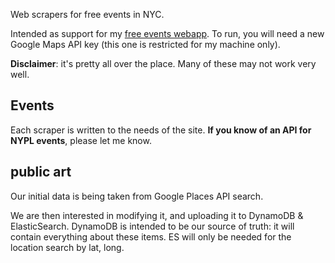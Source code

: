 Web scrapers for free events in NYC. 

Intended as support for my [free events webapp](https://github.com/elliott-king/freedom-js-app). To run, you will need a new Google Maps API key (this one is restricted for my machine only).

**Disclaimer**: it's pretty all over the place. Many of these may not work very well.

## Events
Each scraper is written to the needs of the site. **If you know of an API for NYPL events**, please let me know.

## public art

Our initial data is being taken from Google Places API search.

We are then interested in modifying it, and uploading it to DynamoDB & ElasticSearch. DynamoDB is intended to be our source of truth: it will contain everything about these items. ES will only be needed for the location search by lat, long.